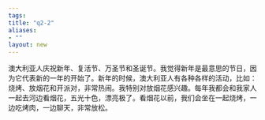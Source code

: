 ```yaml
---
tags: 
title: "q2-2"
aliases:
- ""
layout: new
---
```


澳大利亚人庆祝新年、复活节、万圣节和圣诞节。我觉得新年是最意思的节日，因为它代表新的一年的开始了。新年的时候，澳大利亚人有各种各样的活动，比如：烧烤、放烟花和开派对，非常热闹。我特别对放烟花感兴趣。每年我都会和我家人一起去河边看烟花，五光十色，漂亮极了。看烟花以前，我们会坐在一起烧烤，一边吃烤肉，一边聊天，非常放松。